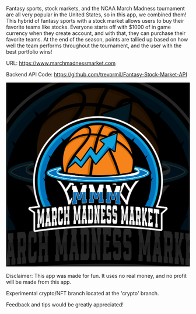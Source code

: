 Fantasy sports, stock markets, and the NCAA March Madness tournament are all very popular in the United States, so in this app, we combined them! This hybrid of fantasy sports with a stock market allows users to buy their favorite teams like stocks. Everyone starts off with $1000 of in game currency when they create account, and with that, they can purchase their favorite teams. At the end of the season, points are tallied up based on how well the team performs throughout the tournament, and the user with the best portfolio wins!

URL: https://www.marchmadnessmarket.com

Backend API Code: https://github.com/trevormil/Fantasy-Stock-Market-API

![image](./public/mmm-logo.jpg)

Disclaimer: This app was made for fun. It uses no real money, and no profit will be made from this app.

Experimental crypto/NFT branch located at the 'crypto' branch.



Feedback and tips would be greatly appreciated!
